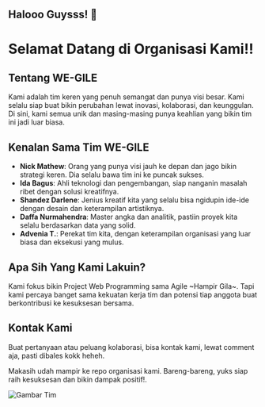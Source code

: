## Halooo Guysss! 👋

# Selamat Datang di Organisasi Kami!!

## Tentang WE-GILE
Kami adalah tim keren yang penuh semangat dan punya visi besar. Kami selalu siap buat bikin perubahan lewat inovasi, kolaborasi, dan keunggulan. Di sini, kami semua unik dan masing-masing punya keahlian yang bikin tim ini jadi luar biasa.

## Kenalan Sama Tim WE-GILE
- **Nick Mathew**: Orang yang punya visi jauh ke depan dan jago bikin strategi keren. Dia selalu bawa tim ini ke puncak sukses.
- **Ida Bagus**: Ahli teknologi dan pengembangan, siap nanganin masalah ribet dengan solusi kreatifnya.
- **Shandez Darlene**: Jenius kreatif kita yang selalu bisa ngidupin ide-ide dengan desain dan keterampilan artistiknya.
- **Daffa Nurmahendra**: Master angka dan analitik, pastiin proyek kita selalu berdasarkan data yang solid.
- **Advenia T.**: Perekat tim kita, dengan keterampilan organisasi yang luar biasa dan eksekusi yang mulus.

## Apa Sih Yang Kami Lakuin?
Kami fokus bikin Project Web Programming sama Agile ~Hampir Gila~. Tapi kami percaya banget sama kekuatan kerja tim dan potensi tiap anggota buat berkontribusi ke kesuksesan bersama.

## Kontak Kami
Buat pertanyaan atau peluang kolaborasi, bisa kontak kami, lewat comment aja, pasti dibales kokk heheh.

Makasih udah mampir ke repo organisasi kami. Bareng-bareng, yuks siap raih kesuksesan dan bikin dampak positif!.

![Gambar Tim](https://cdn0-production-images-kly.akamaized.net/eh-G62Ta0LRqU1P6UKopcJMOQ7Q=/1200x675/smart/filters:quality(75):strip_icc():format(webp)/kly-media-production/medias/4244356/original/091084300_1669777056-2_YennyAbdurrahm2.jpg)

